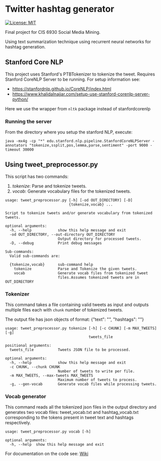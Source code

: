 # Twitter hashtag generator
 [![License: MIT](https://img.shields.io/badge/License-MIT-yellow.svg)](https://opensource.org/licenses/MIT)

Final project for CIS 6930 Social Media Mining. 

Using text summarization technique using recurrent neural networks for hashtag generation.

## Stanford Core NLP
This project uses Stanford's PTBTokenizer to tokenize the tweet.
Requires Stanford CoreNLP Server to be running.
For setup information see: 
- https://stanfordnlp.github.io/CoreNLP/index.html
- https://www.khalidalnajjar.com/setup-use-stanford-corenlp-server-python/

Here we use the wrapper from `nltk` package instead of stanfordcorenlp

### Running the server
From the directory where you setup the stanford NLP, execute:
```commandline
java -mx4g -cp "*" edu.stanford.nlp.pipeline.StanfordCoreNLPServer -annotators "tokenize,ssplit,pos,lemma,parse,sentiment" -port 9000 -timeout 30000
```


## Using tweet_preprocessor.py
This script has two commands: 
1. *tokenize*: Parse and tokenize tweets.
2. *vocab*: Generate vocabulary files for the tokenized tweets.
```commandline
usage: tweet_preprocessor.py [-h] [-od OUT_DIRECTORY] [-D]
                             {tokenize,vocab} ...

Script to tokenize tweets and/or generate vocabulary from tokenized tweets.

optional arguments:
  -h, --help            show this help message and exit
  -od OUT_DIRECTORY, --out-directory OUT_DIRECTORY
                        Output directory for processed tweets.
  -D, --debug           Print debug messages

Sub-commands:
  Valid sub-commands are:

  {tokenize,vocab}      sub-command help
    tokenize            Parse and Tokenize the given tweets.
    vocab               Generate vocab files from tokenized tweet
                        files.Assumes tokenized tweets are in OUT_DIRECTORY
```

### Tokenizer
This command takes a file containing valid tweets as input and outputs multiple files 
each with `chunk` number of tokenized tweets.

The output file has json objects of format: 
{"text": "<space separated tokens for tweet>", "hashtags": "<space separated hashtags>"}

```commandline
usage: tweet_preprocessor.py tokenize [-h] [-c CHUNK] [-m MAX_TWEETS] [-g]
                                      tweets_file

positional arguments:
  tweets_file           Tweets JSON file to be processed.

optional arguments:
  -h, --help            show this help message and exit
  -c CHUNK, --chunk CHUNK
                        Number of tweets to write per file.
  -m MAX_TWEETS, --max-tweets MAX_TWEETS
                        Maximum number of tweets to process.
  -g, --gen-vocab       Generate vocab files while processing tweets.
```

### Vocab generator
This command reads all the tokenized json files in the output directory and generates two
vocab files: tweet_vocab.txt and hashtag_vocab.txt corresponding to the tokens present in
tweet text and hashtags respectively.

```commandline
usage: tweet_preprocessor.py vocab [-h]

optional arguments:
  -h, --help  show this help message and exit
```

For documentation on the code see: [Wiki](https://github.com/anwesht/twitter-hashtag-generator/wiki/Documentation)
